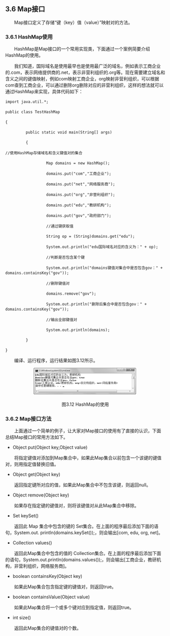 ## 3.6  Map接口
 

&emsp;&emsp;Map接口定义了存储“键（key）值（value）”映射对的方法。

### 3.6.1  HashMap使用  

&emsp;&emsp;HashMap是Map接口的一个常用实现类，下面通过一个案例简要介绍HashMap的使用。

&emsp;&emsp;我们知道，国际域名是使用最早也是使用最广泛的域名，例如表示工商企业的.com，表示网络提供商的.net，表示非营利组织的.org等。现在需要建立域名和含义之间的键值映射，例如com映射工商企业，org映射非营利组织，可以根据com查到工商企业，可以通过删除org删除对应的非营利组织，这样的想法就可以通过HashMap来实现，具体代码如下：


```
import java.util.*;

public class TestHashMap

{

​         public static void main(String[] args) 

​         {

//使用HashMap存储域名和含义键值对的集合

​                  Map domains = new HashMap();

​                  domains.put("com","工商企业");

​                  domains.put("net","网络服务商");

​                  domains.put("org","非营利组织");

​                  domains.put("edu","教研机构");

​                  domains.put("gov","政府部门");

​                  //通过键获取值

​                  String op = (String)domains.get("edu");

​                  System.out.println("edu国际域名对应的含义为：" + op);

​                  //判断是否包含某个键

​                  System.out.println("domains键值对集合中是否包含gov：" + domains.containsKey("gov"));

​                  //删除键值对

​                  domains.remove("gov");

​                  System.out.println("删除后集合中是否包含gov：" + domains.containsKey("gov"));

​                  //输出全部键值对

​                  System.out.println(domains);

​         }

}
```


&emsp;&emsp;编译、运行程序，运行结果如图3.12所示。




<p align="center"><img src="../../img/d3z/tu3.12.png" /></p>  
<p align="center">图3.12  HashMap的使用</p>  



### 3.6.2  Map接口方法  

&emsp;&emsp;上面通过一个简单的例子，让大家对Map接口的使用有了直接的认识，下面总结Map接口的常用方法如下。

- Object put(Object key,Object value)

&emsp;&emsp;将指定键值对添加到Map集合中，如果此Map集合以前包含一个该键的键值对，则用指定值替换旧值。

- Object get(Object key)

&emsp;&emsp;返回指定键所对应的值，如果此Map集合中不包含该键，则返回null。

- Object remove(Object key)

&emsp;&emsp;如果存在指定键的键值对，则将该键值对从此Map集合中移除。

- Set keySet()

&emsp;&emsp;返回此 Map 集合中包含的键的 Set集合。在上面的程序最后添加下面的语句，System.out. println(domains.keySet());，则会输出[com, edu, org, net]。

- Collection values() 

&emsp;&emsp;返回此Map集合中包含的值的 Collection集合。在上面的程序最后添加下面的语句，System.out.println(domains.values());，则会输出[工商企业，教研机构，非营利组织，网络服务商]。

- boolean containsKey(Object key)

&emsp;&emsp;如果此Map集合包含指定键的键值对，则返回true。

- boolean containsValue(Object value)

&emsp;&emsp;如果此Map集合将一个或多个键对应到指定值，则返回true。

- int size()

&emsp;&emsp;返回此Map集合的键值对的个数。





